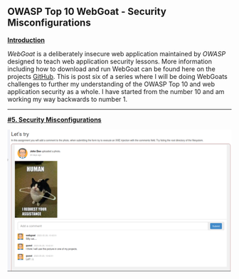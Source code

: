 ## **OWASP Top 10 WebGoat - Security Misconfigurations**

<ins>**Introduction**</ins>

*WebGoat* is a deliberately insecure web application maintained by *OWASP* designed to teach web application security lessons. More information including how to download and run WebGoat can be found here on the projects [GitHub](https://github.com/WebGoat/WebGoat).
This is post six of a series where I will be doing WebGoats challenges to further my understanding of the OWASP Top 10 and web application security as a whole. I have started from the number 10 and am working my way backwards to number 1.

---

<ins> **\#5. Security Misconfigurations** </ins>
  
  
  
![Challenge1](/docs/assets/images/webgoat/misconfigs/xxe01.png) 
